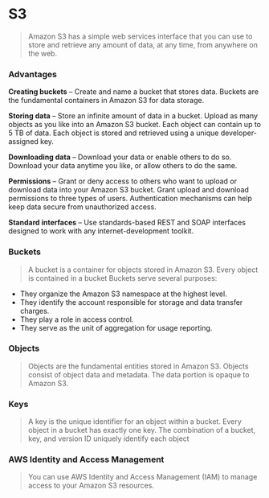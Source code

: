 # S3
> Amazon S3 has a simple web services interface that you can use to store and retrieve any amount of data, at any time, from anywhere on the web.

### Advantages
**Creating buckets** – Create and name a bucket that stores data. Buckets are the fundamental containers in Amazon S3 for data storage.

**Storing data** – Store an infinite amount of data in a bucket. Upload as many objects as you like into an Amazon S3 bucket. Each object can contain up to 5 TB of data. Each object is stored and retrieved using a unique developer-assigned key.

**Downloading data** – Download your data or enable others to do so. Download your data anytime you like, or allow others to do the same.

**Permissions** – Grant or deny access to others who want to upload or download data into your Amazon S3 bucket. Grant upload and download permissions to three types of users. Authentication mechanisms can help keep data secure from unauthorized access.

**Standard interfaces** – Use standards-based REST and SOAP interfaces designed to work with any internet-development toolkit.

### Buckets
> A bucket is a container for objects stored in Amazon S3. Every object is contained in a bucket
Buckets serve several purposes:
- They organize the Amazon S3 namespace at the highest level.
- They identify the account responsible for storage and data transfer charges.
- They play a role in access control.
- They serve as the unit of aggregation for usage reporting.

### Objects
> Objects are the fundamental entities stored in Amazon S3. Objects consist of object data and metadata. The data portion is opaque to Amazon S3.

### Keys
> A key is the unique identifier for an object within a bucket. Every object in a bucket has exactly one key. The combination of a bucket, key, and version ID uniquely identify each object

### AWS Identity and Access Management
> You can use AWS Identity and Access Management (IAM) to manage access to your Amazon S3 resources.

